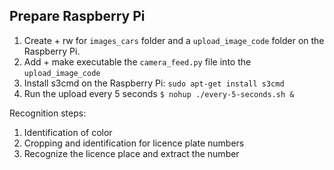 ## Prepare Raspberry Pi
1. Create + rw for ```images_cars``` folder and a ```upload_image_code``` folder on the Raspberry Pi.
2. Add + make executable the ```camera_feed.py``` file into the ```upload_image_code```
3. Install s3cmd on the Raspberry Pi: ```sudo apt-get install s3cmd```
4. Run the upload every 5 seconds ```$ nohup ./every-5-seconds.sh &```

Recognition steps:
1. Identification of color
2. Cropping and identification for licence plate numbers
3. Recognize the licence place and extract the number
